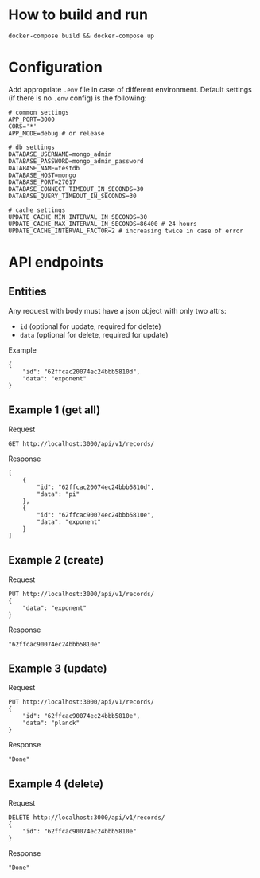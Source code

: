 # How to build and run
`docker-compose build && docker-compose up`

# Configuration
Add appropriate `.env` file in case of different environment. Default settings (if there is no `.env` config) is the following:
```
# common settings
APP_PORT=3000
CORS='*'
APP_MODE=debug # or release

# db settings
DATABASE_USERNAME=mongo_admin
DATABASE_PASSWORD=mongo_admin_password
DATABASE_NAME=testdb
DATABASE_HOST=mongo
DATABASE_PORT=27017
DATABASE_CONNECT_TIMEOUT_IN_SECONDS=30
DATABASE_QUERY_TIMEOUT_IN_SECONDS=30

# cache settings
UPDATE_CACHE_MIN_INTERVAL_IN_SECONDS=30
UPDATE_CACHE_MAX_INTERVAL_IN_SECONDS=86400 # 24 hours
UPDATE_CACHE_INTERVAL_FACTOR=2 # increasing twice in case of error
```

# API endpoints

## Entities
Any request with body must have a json object with only two attrs:
- ```id``` (optional for update, required for delete)
- ```data``` (optional for delete, required for update)

Example
```
{
    "id": "62ffcac20074ec24bbb5810d",
    "data": "exponent"
}
```

## Example 1 (get all)
Request

```GET http://localhost:3000/api/v1/records/```

Response
```
[
    {
        "id": "62ffcac20074ec24bbb5810d",
        "data": "pi"
    },
    {
        "id": "62ffcac90074ec24bbb5810e",
        "data": "exponent"
    }
]
```

## Example 2 (create)
Request 

```
PUT http://localhost:3000/api/v1/records/
{
    "data": "exponent"
}
```

Response
```
"62ffcac90074ec24bbb5810e"
```

## Example 3 (update)
Request

```
PUT http://localhost:3000/api/v1/records/
{
    "id": "62ffcac90074ec24bbb5810e",
    "data": "planck"
}
```

Response
```
"Done"
```


## Example 4 (delete)
Request

```
DELETE http://localhost:3000/api/v1/records/
{
    "id": "62ffcac90074ec24bbb5810e"
}
```

Response
```
"Done"
```